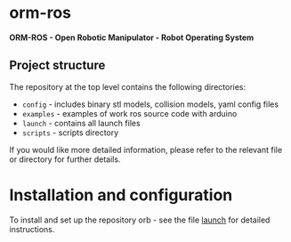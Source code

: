 # orm-ros

**ORM-ROS - Open Robotic Manipulator - Robot Operating System**

## Project structure

The repository at the top level contains the following directories:

- `config` - includes binary stl models, collision models, yaml config files
- `examples` - examples of work ros source code with arduino
- `launch` - contains all launch files
- `scripts` - scripts directory

If you would like more detailed information, please refer to the relevant file or directory for further details.

# Installation and configuration

To install and set up the repository orb - see the file [launch](launch.md) for detailed instructions.